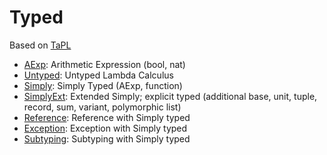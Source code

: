 # Typed

Based on [TaPL](https://www.amazon.co.jp/dp/B00AJXZ5JE/ref=dp-kindle-redirect?_encoding=UTF8&btkr=1)

- [AExp](src/AExp.hs): Arithmetic Expression (bool, nat)
- [Untyped](src/Untyped.hs): Untyped Lambda Calculus
- [Simply](src/Simply.hs): Simply Typed (AExp, function)
- [SimplyExt](src/SimplyExt.hs): Extended Simply; explicit typed (additional base, unit, tuple, record, sum, variant, polymorphic list)
- [Reference](src/Reference.hs): Reference with Simply typed
- [Exception](src/Exception.hs): Exception with Simply typed
- [Subtyping](src/Subtyping.hs): Subtyping with Simply typed 

